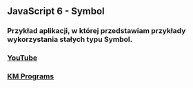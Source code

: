 ## JavaScript 6 - Symbol

### Przykład aplikacji, w której przedstawiam przykłady wykorzystania stałych typu Symbol.

### [YouTube](https://www.youtube.com/watch?v=usI7f3VeUtU&list=PLCXqHvi_kahxT4VlB0TCQO0IjzocREcII&index=6)
### [KM Programs](https://km-programs.pl/)